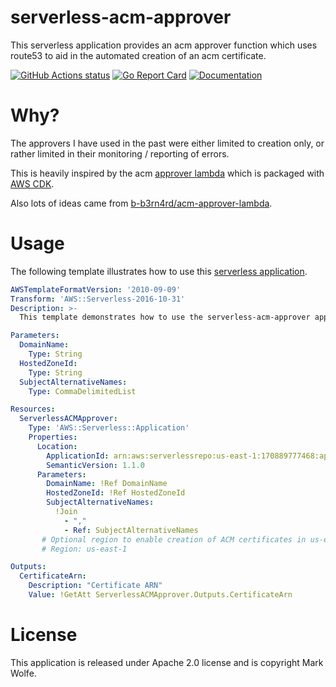 # serverless-acm-approver

This serverless application provides an acm approver function which uses route53 to aid in the automated creation of an acm certificate.

[![GitHub Actions status](https://github.com/wolfeidau/serverless-acm-approver/workflows/Go/badge.svg?branch=master)](https://github.com/wolfeidau/serverless-acm-approver/actions?query=workflow%3AGo)
[![Go Report Card](https://goreportcard.com/badge/github.com/wolfeidau/serverless-acm-approver)](https://goreportcard.com/report/github.com/wolfeidau/serverless-acm-approver)
[![Documentation](https://godoc.org/github.com/wolfeidau/serverless-acm-approver?status.svg)](https://godoc.org/github.com/wolfeidau/serverless-acm-approver)

# Why?

The approvers I have used in the past were either limited to creation only, or rather limited in their monitoring / reporting of errors.

This is heavily inspired by the acm [approver lambda](https://github.com/aws/aws-cdk/blob/master/packages/%40aws-cdk/aws-certificatemanager/lambda-packages/dns_validated_certificate_handler/lib/index.js) which is packaged with [AWS CDK](https://github.com/aws/aws-cdk).

Also lots of ideas came from [b-b3rn4rd/acm-approver-lambda](https://github.com/b-b3rn4rd/acm-approver-lambda).

# Usage

The following template illustrates how to use this [serverless application](https://serverlessrepo.aws.amazon.com/applications/arn:aws:serverlessrepo:us-east-1:170889777468:applications~serverless-acm-approver).

```yaml
AWSTemplateFormatVersion: '2010-09-09'
Transform: 'AWS::Serverless-2016-10-31'
Description: >-
  This template demonstrates how to use the serverless-acm-approver application.

Parameters:
  DomainName:
    Type: String
  HostedZoneId:
    Type: String
  SubjectAlternativeNames:
    Type: CommaDelimitedList

Resources:
  ServerlessACMApprover:
    Type: 'AWS::Serverless::Application'
    Properties:
      Location:
        ApplicationId: arn:aws:serverlessrepo:us-east-1:170889777468:applications/serverless-acm-approver
        SemanticVersion: 1.1.0
      Parameters:
        DomainName: !Ref DomainName
        HostedZoneId: !Ref HostedZoneId
        SubjectAlternativeNames:
          !Join
            - ","
            - Ref: SubjectAlternativeNames
       # Optional region to enable creation of ACM certificates in us-east-1 for cloudfront...
       # Region: us-east-1 

Outputs:
  CertificateArn:
    Description: "Certificate ARN"
    Value: !GetAtt ServerlessACMApprover.Outputs.CertificateArn
```

# License

This application is released under Apache 2.0 license and is copyright Mark Wolfe.
